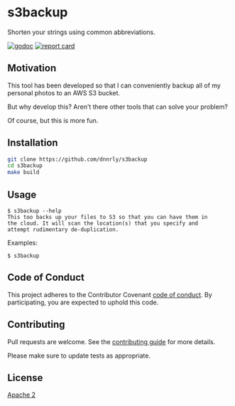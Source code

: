 # s3backup

Shorten your strings using common abbreviations.

[![godoc](https://godoc.org/github.com/dnnrly/s3backup?status.svg)](http://godoc.org/github.com/dnnrly/s3backup)
[![report card](https://goreportcard.com/badge/github.com/dnnrly/s3backup)](https://goreportcard.com/report/github.com/dnnrly/s3backup)

## Motivation

This tool has been developed so that I can conveniently backup all of my personal photos to an AWS S3 bucket.

But why develop this? Aren't there other tools that can solve your problem?

Of course, but this is more fun.

## Installation

```bash
git clone https://github.com/dnnrly/s3backup
cd s3backup
make build
```

## Usage

```
$ s3backup --help
This too backs up your files to S3 so that you can have them in
the cloud. It will scan the location(s) that you specify and
attempt rudimentary de-duplication.

```

Examples:
```
$ s3backup
```

## Code of Conduct
This project adheres to the Contributor Covenant [code of conduct](CODE_OF_CONDUCT.md). By participating, you are expected to uphold this code.

## Contributing
Pull requests are welcome. See the [contributing guide](CONTRIBUTING.md) for more details.

Please make sure to update tests as appropriate.

## License
[Apache 2](https://choosealicense.com/licenses/apache-2.0/)
